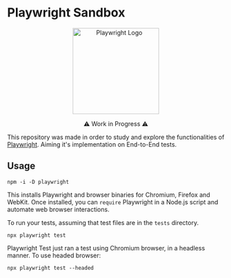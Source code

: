 # Playwright Sandbox
<p align=center>
<img src="https://ichi.pro/assets/images/max/724/1*Rz3_Yj4LE67vGBgA9PkwHA.png" alt="Playwright Logo" width="200" center/> 
</p>

<p align=center>⚠️ Work in Progress ⚠️</p>

This repository was made in order to study and explore the functionalities of [Playwright](https://playwright.dev/).  Aiming it's implementation on End-to-End tests.

## Usage

    npm -i -D playwright
    
This installs Playwright and browser binaries for Chromium, Firefox and WebKit. Once installed, you can `require` Playwright in a Node.js script and automate web browser interactions.

To run your tests, assuming that test files are in the `tests` directory.

    npx playwright test
    
Playwright Test just ran a test using Chromium browser, in a headless manner. To use headed browser:

    npx playwright test --headed
